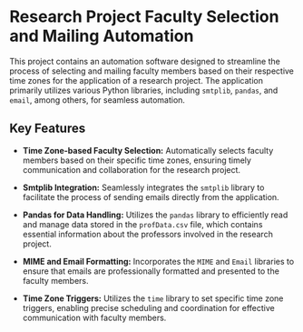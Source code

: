 # Research Project Faculty Selection and Mailing Automation

This project contains an automation software designed to streamline the process of selecting and mailing faculty members based on their respective time zones for the application of a research project. The application primarily utilizes various Python libraries, including `smtplib`, `pandas`, and `email`, among others, for seamless automation.

## Key Features

- **Time Zone-based Faculty Selection:** Automatically selects faculty members based on their specific time zones, ensuring timely communication and collaboration for the research project.

- **Smtplib Integration:** Seamlessly integrates the `smtplib` library to facilitate the process of sending emails directly from the application.

- **Pandas for Data Handling:** Utilizes the `pandas` library to efficiently read and manage data stored in the `profData.csv` file, which contains essential information about the professors involved in the research project.

- **MIME and Email Formatting:** Incorporates the `MIME` and `Email` libraries to ensure that emails are professionally formatted and presented to the faculty members.

- **Time Zone Triggers:** Utilizes the `time` library to set specific time zone triggers, enabling precise scheduling and coordination for effective communication with faculty members.


